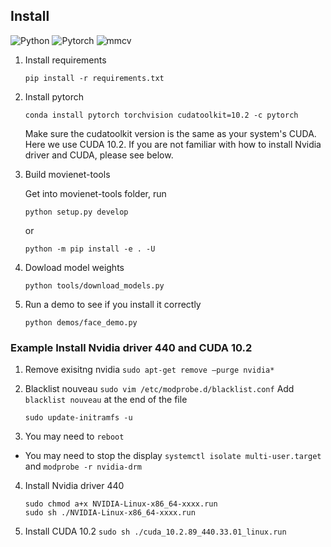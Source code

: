 ## Install

![Python](https://img.shields.io/badge/Python->=3.7-Blue?logo=python)  ![Pytorch](https://img.shields.io/badge/PyTorch->=1.3.0-Orange?logo=pytorch) ![mmcv](https://img.shields.io/badge/mmcv-%3E%3D0.5.0-green)


1. Install requirements

    ```pip install -r requirements.txt```

2. Install pytorch 

    ```conda install pytorch torchvision cudatoolkit=10.2 -c pytorch```

    Make sure the cudatoolkit version is the same as your system's CUDA. Here we use CUDA 10.2. If you are not familiar with how to install Nvidia driver and CUDA, please see below.

3. Build movienet-tools

    Get into movienet-tools folder, run
    
    ```python setup.py develop```
    
    or
    
    ```python -m pip install -e . -U```
    

4. Dowload model weights

    ```python tools/download_models.py```

5. Run a demo to see if you install it correctly

    ```python demos/face_demo.py```


### Example Install Nvidia driver 440 and CUDA 10.2
1. Remove exisitng nvidia
    ```sudo apt-get remove –purge nvidia*```

2. Blacklist nouveau
    ```sudo vim /etc/modprobe.d/blacklist.conf```
    Add `blacklist nouveau` at the end of the file
    
    ```sudo update-initramfs -u```
3. You may need to `reboot`

- You may need to stop the display `systemctl isolate multi-user.target` and `modprobe -r nvidia-drm`

4. Install Nvidia driver 440
    ```
    sudo chmod a+x NVIDIA-Linux-x86_64-xxxx.run
    sudo sh ./NVIDIA-Linux-x86_64-xxxx.run
    ```

5. Install CUDA 10.2
    ```sudo sh ./cuda_10.2.89_440.33.01_linux.run```

